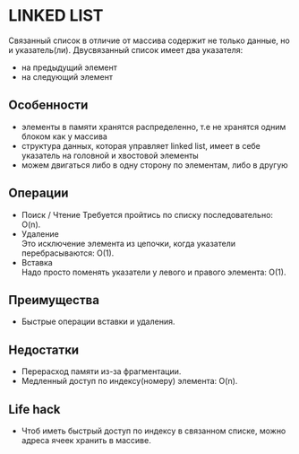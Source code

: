 # LINKED LIST
Связанный список в отличие от массива содержит не только данные, но и указатель(ли).
Двусвязанный список имеет два указателя:
- на предыдущий элемент
- на следующий элемент

## Особенности
- элементы в памяти хранятся распределенно, т.е не хранятся одним блоком как у массива
- структура данных, которая управляет linked list, имеет в себе указатель на головной и хвостовой элементы
- можем двигаться либо в одну сторону по элементам, либо в другую

## Операции
- Поиск / Чтение 
Требуется пройтись по списку последовательно: O(n).
- Удаление  
Это исключение элемента из цепочки, когда указатели перебрасываются: O(1).
- Вставка  
Надо просто поменять указатели у левого и правого элемента: O(1).


## Преимущества
- Быстрые операции вставки и удаления.

## Недостатки
- Перерасход памяти из-за фрагментации.
- Медленный доступ по индексу(номеру) элемента: O(n).

## Life hack
- Чтоб иметь быстрый доступ по индексу в связанном списке, можно адреса ячеек хранить в массиве.
